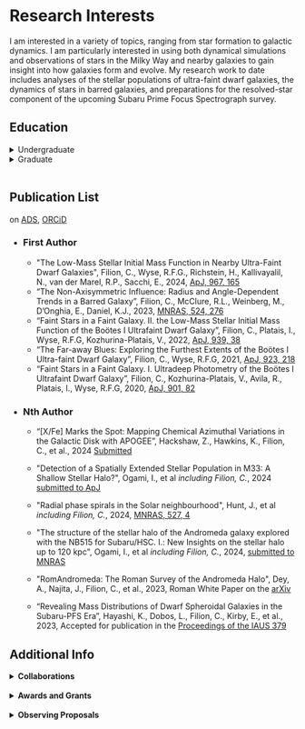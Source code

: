 # Research Interests
I am interested in a variety of topics, ranging from star formation to galactic dynamics. I am particularly interested in using both dynamical simulations and observations of stars in the Milky Way and nearby galaxies to gain insight into how galaxies form and evolve. My research work to date includes analyses of the stellar populations of ultra-faint dwarf galaxies, the dynamics of stars in barred galaxies, and preparations for the resolved-star component of the upcoming Subaru Prime Focus Spectrograph survey. 

## Education
<details>
  <summary>Undergraduate</summary>
  <p> Bryn Mawr College, Bryn Mawr, PA USA </p>
  <p> 2015 - 2018, A.B. with Honors in Physics, graduated *Magna Cum Laude* </p>
  <p> Undergraduate thesis work advised by Prof. Kate Daniel </p>
</details>

<details>
  <summary>Graduate</summary>
  <p> Johns Hopkins University, Baltimore, MD, USA </p>
  <p> 2018 - 2024, Ph.D. in Astronomy and Astrophysics </p>
  <p> Dissertation work advised by Prof. Rosemary F.G. Wyse </p>
</details>
<br>



## Publication List 
on [ADS](https://ui.adsabs.harvard.edu/search/fq=%7B!type%3Daqp%20v%3D%24fq_database%7D&fq_database=database%3A%20astronomy&q=author%3A(%22filion%2C%20c%22)&sort=date%20desc%2C%20bibcode%20desc&p_=0), [ORCiD](https://orcid.org/0000-0001-5522-5029)

* ### First Author
   * "The Low-Mass Stellar Initial Mass Function in Nearby Ultra-Faint Dwarf Galaxies", Filion, C., Wyse, R.F.G., Richstein, H., Kallivayalil, N., van der Marel, R.P., Sacchi, E., 2024, [ApJ, 967, 165](https://arxiv.org/pdf/2404.11571)
   * “The Non-Axisymmetric Influence: Radius and Angle-Dependent Trends in a Barred Galaxy”, Filion, C., McClure, R.L., Weinberg, M., D’Onghia, E., Daniel, K.J., 2023, [MNRAS, 524, 276](https://ui.adsabs.harvard.edu/abs/2023MNRAS.524..276F/abstract)
   * “Faint Stars in a Faint Galaxy. II. the Low-Mass Stellar Initial Mass Function of the Boötes I Ultrafaint Dwarf Galaxy”, Filion, C., Platais, I., Wyse, R.F.G, Kozhurina-Platais, V., 2022, [ApJ, 939, 38](https://ui.adsabs.harvard.edu/abs/2022ApJ...939...38F/abstract)
   * “The Far-away Blues: Exploring the Furthest Extents of the Boötes I Ultra-faint Dwarf Galaxy”, Filion, C., Wyse, R.F.G, 2021, [ApJ, 923, 218](https://ui.adsabs.harvard.edu/abs/2021ApJ...923..218F/abstract)
   * “Faint Stars in a Faint Galaxy. I. Ultradeep Photometry of the Boötes I Ultrafaint Dwarf Galaxy”, Filion, C., Kozhurina-Platais, V., Avila, R., Platais, I., Wyse, R.F.G, 2020, [ApJ, 901, 82](https://ui.adsabs.harvard.edu/abs/2020ApJ...901...82F/abstract)
* ### Nth Author
  *  “[X/Fe] Marks the Spot: Mapping Chemical Azimuthal Variations in the Galactic Disk with APOGEE”, Hackshaw, Z., Hawkins, K., Filion, C., et al., 2024 [Submitted](https://ui.adsabs.harvard.edu/abs/2024arXiv240518120H/abstract)

  * "Detection of a Spatially Extended Stellar Population in M33: A Shallow Stellar Halo?", Ogami, I., et al *including Filion, C.*, 2024 [submitted to ApJ](https://ui.adsabs.harvard.edu/abs/2024arXiv240314234O/abstract)
  * "Radial phase spirals in the Solar neighbourhood", Hunt, J., et al *including Filion, C.*, 2024, [MNRAS, 527, 4](https://ui.adsabs.harvard.edu/abs/2024MNRAS.52711393H/abstract)
  * "The structure of the stellar halo of the Andromeda galaxy explored with the NB515 for Subaru/HSC. I.: New Insights on the stellar halo up to 120 kpc", Ogami,  I., et al *including Filion, C.*, 2024, [submitted to MNRAS](https://ui.adsabs.harvard.edu/abs/2024arXiv240100668O/abstract)
  * "RomAndromeda: The Roman Survey of the Andromeda Halo", Dey, A., Najita, J., Filion, C., et al., 2023, Roman White Paper on the [arXiv](https://ui.adsabs.harvard.edu/abs/2023arXiv230612302D/abstract)
  * “Revealing Mass Distributions of Dwarf Spheroidal Galaxies in the 
Subaru-PFS Era”, Hayashi, K., Dobos, L., Filion, C., Kirby, E., et al., 2023, Accepted for publication in the [Proceedings of the IAUS 379](https://ui.adsabs.harvard.edu/abs/2023arXiv230511309H/abstract)




## Additional Info

<details>
  <summary> <strong> Collaborations </strong> </summary>
  <p> </p>
  <p> Beyond Basis Function Expansion (B-BFE) - *link coming soon* </p>
  <p> Subaru Prime Focus Spectrograph <a href="https://pfs.ipmu.jp/">(PFS) Collaboration </a> </p>
  <p> Mad Astro Dynamics <a href="https://www.madastrodynamics.com/"> Research Group </a> </p>
</details>

<br>

<details>
  <summary> <strong> Awards and Grants </strong> </summary>
  <p> </p>
  <p> American Physical Society Women in Physics Group Grants, 2023 * </p>
  <p> American Astronomical Society International Travel Grant, 2022  </p>
  <p> NASA FINESST Grant, 2020 </p>
  <p> Alumni Association Student Grant * </p>
  <p> * - successful grant proposal that I led on behalf of a service-oriented group </p>
</details>

<br>

<details>
  <summary> <strong> Observing Proposals </strong> </summary>
  <p> </p>
  <p> Prime Focus Spectrograph Subaru Strategic Program (PFS SSP), <em> In preparation </em>, CO-I on a proposed a 365-night survey to be conducted on the Subaru PFS. </p>
  <p> Cool Subdwarfs in the Galactic Halo, <em> Submitted </em>, CO-I on a program to observe candidate cool subdwarfs in the Milky Way stellar halo using unfilled fibers on the Subaru PFS  </p>
  <p> Deciphering the Outer Halo of the Galaxy with Blue Horizontal Branch Stars, <em> Submitted </em>, CO-I on a program to observe candidate blue horizontal branch stars using unfilled fibers on the Subaru PFS </p>
  <p> The ZERO survey - Search for zero-metal stars in the Galaxy with HSC/NB395, <em> Successful </em>, CO-I on a program requesting 2.5 nights on Subaru’s Hyper Suprime-Cam in 2021/2022 </p>
</details>



